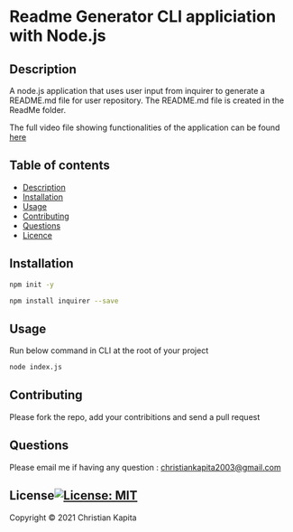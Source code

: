 # Readme Generator CLI appliciation with Node.js

## Description
A node.js application that uses user input from inquirer to generate a README.md file for user repository. The README.md file is created in the ReadMe folder.

The full video file showing functionalities  of the application can be found [here](https://drive.google.com/file/d/1t9SXKUWNUIo_SkeBPspdksLrLYjAIbze/view?usp=sharing)

## Table of contents 
* [Description](#Description)
* [Installation](#Installation)
* [Usage](#Usage)
* [Contributing](#contributing)
* [Questions](#Question)
* [Licence](#Licence)

## Installation
```bash
npm init -y
```
```bash
npm install inquirer --save
```
## Usage
Run below command in CLI at  the root of your project
```bash
node index.js 
```
## Contributing
Please fork the repo, add your contribitions and send a pull request

## Questions
Please email me if having any question  : christiankapita2003@gmail.com

## License[![License: MIT](https://img.shields.io/badge/License-MIT-yellow.svg)](https://opensource.org/licenses/MIT)

Copyright © 2021 Christian Kapita